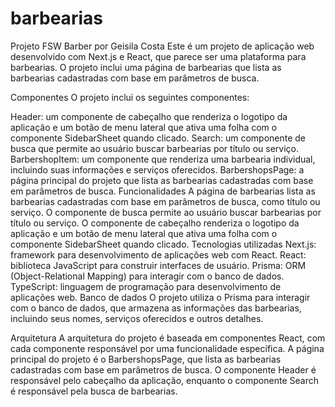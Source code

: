 # barbearias
Projeto FSW Barber por Geisila Costa
Este é um projeto de aplicação web desenvolvido com Next.js e React, que parece ser uma plataforma para barbearias. O projeto inclui uma página de barbearias que lista as barbearias cadastradas com base em parâmetros de busca.

Componentes
O projeto inclui os seguintes componentes:

Header: um componente de cabeçalho que renderiza o logotipo da aplicação e um botão de menu lateral que ativa uma folha com o componente SidebarSheet quando clicado.
Search: um componente de busca que permite ao usuário buscar barbearias por título ou serviço.
BarbershopItem: um componente que renderiza uma barbearia individual, incluindo suas informações e serviços oferecidos.
BarbershopsPage: a página principal do projeto que lista as barbearias cadastradas com base em parâmetros de busca.
Funcionalidades
A página de barbearias lista as barbearias cadastradas com base em parâmetros de busca, como título ou serviço.
O componente de busca permite ao usuário buscar barbearias por título ou serviço.
O componente de cabeçalho renderiza o logotipo da aplicação e um botão de menu lateral que ativa uma folha com o componente SidebarSheet quando clicado.
Tecnologias utilizadas
Next.js: framework para desenvolvimento de aplicações web com React.
React: biblioteca JavaScript para construir interfaces de usuário.
Prisma: ORM (Object-Relational Mapping) para interagir com o banco de dados.
TypeScript: linguagem de programação para desenvolvimento de aplicações web.
Banco de dados
O projeto utiliza o Prisma para interagir com o banco de dados, que armazena as informações das barbearias, incluindo seus nomes, serviços oferecidos e outros detalhes.

Arquitetura
A arquitetura do projeto é baseada em componentes React, com cada componente responsável por uma funcionalidade específica. A página principal do projeto é o BarbershopsPage, que lista as barbearias cadastradas com base em parâmetros de busca. O componente Header é responsável pelo cabeçalho da aplicação, enquanto o componente Search é responsável pela busca de barbearias.
















































































